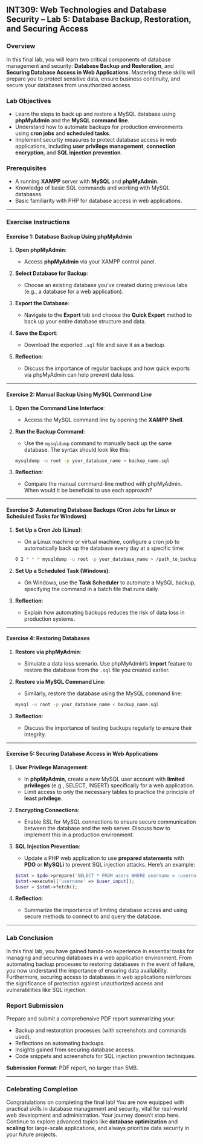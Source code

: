 

## **INT309: Web Technologies and Database Security – Lab 5: Database Backup, Restoration, and Securing Access**

### **Overview**
In this final lab, you will learn two critical components of database management and security: **Database Backup and Restoration**, and **Securing Database Access in Web Applications**. Mastering these skills will prepare you to protect sensitive data, ensure business continuity, and secure your databases from unauthorized access.

### **Lab Objectives**
- Learn the steps to back up and restore a MySQL database using **phpMyAdmin** and the **MySQL command line**.
- Understand how to automate backups for production environments using **cron jobs** and **scheduled tasks**.
- Implement security measures to protect database access in web applications, including **user privilege management**, **connection encryption**, and **SQL injection prevention**.

### **Prerequisites**
- A running **XAMPP** server with **MySQL** and **phpMyAdmin**.
- Knowledge of basic SQL commands and working with MySQL databases.
- Basic familiarity with PHP for database access in web applications.

---

### **Exercise Instructions**

#### **Exercise 1: Database Backup Using phpMyAdmin**
1. **Open phpMyAdmin**:
   - Access **phpMyAdmin** via your XAMPP control panel.

2. **Select Database for Backup**:
   - Choose an existing database you’ve created during previous labs (e.g., a database for a web application).

3. **Export the Database**:
   - Navigate to the **Export** tab and choose the **Quick Export** method to back up your entire database structure and data.

4. **Save the Export**:
   - Download the exported `.sql` file and save it as a backup.

5. **Reflection**:
   - Discuss the importance of regular backups and how quick exports via phpMyAdmin can help prevent data loss.

---

#### **Exercise 2: Manual Backup Using MySQL Command Line**
1. **Open the Command Line Interface**:
   - Access the MySQL command line by opening the **XAMPP Shell**.

2. **Run the Backup Command**:
   - Use the `mysqldump` command to manually back up the same database. The syntax should look like this:
   ```bash
   mysqldump -u root -p your_database_name > backup_name.sql
   ```

3. **Reflection**:
   - Compare the manual command-line method with phpMyAdmin. When would it be beneficial to use each approach?

---

#### **Exercise 3: Automating Database Backups (Cron Jobs for Linux or Scheduled Tasks for Windows)**
1. **Set Up a Cron Job (Linux)**:
   - On a Linux machine or virtual machine, configure a cron job to automatically back up the database every day at a specific time:
   ```bash
   0 2 * * * mysqldump -u root -p your_database_name > /path_to_backup/backup_name.sql
   ```

2. **Set Up a Scheduled Task (Windows)**:
   - On Windows, use the **Task Scheduler** to automate a MySQL backup, specifying the command in a batch file that runs daily.

3. **Reflection**:
   - Explain how automating backups reduces the risk of data loss in production systems.

---

#### **Exercise 4: Restoring Databases**
1. **Restore via phpMyAdmin**:
   - Simulate a data loss scenario. Use phpMyAdmin’s **Import** feature to restore the database from the `.sql` file you created earlier.

2. **Restore via MySQL Command Line**:
   - Similarly, restore the database using the MySQL command line:
   ```bash
   mysql -u root -p your_database_name < backup_name.sql
   ```

3. **Reflection**:
   - Discuss the importance of testing backups regularly to ensure their integrity.

---

#### **Exercise 5: Securing Database Access in Web Applications**
1. **User Privilege Management**:
   - In **phpMyAdmin**, create a new MySQL user account with **limited privileges** (e.g., SELECT, INSERT) specifically for a web application.
   - Limit access to only the necessary tables to practice the principle of **least privilege**.

2. **Encrypting Connections**:
   - Enable SSL for MySQL connections to ensure secure communication between the database and the web server. Discuss how to implement this in a production environment.

3. **SQL Injection Prevention**:
   - Update a PHP web application to use **prepared statements** with **PDO** or **MySQLi** to prevent SQL injection attacks. Here’s an example:
   ```php
   $stmt = $pdo->prepare('SELECT * FROM users WHERE username = :username');
   $stmt->execute(['username' => $user_input]);
   $user = $stmt->fetch();
   ```

4. **Reflection**:
   - Summarize the importance of limiting database access and using secure methods to connect to and query the database.

---

### **Lab Conclusion**
In this final lab, you have gained hands-on experience in essential tasks for managing and securing databases in a web application environment. From automating backup processes to restoring databases in the event of failure, you now understand the importance of ensuring data availability. Furthermore, securing access to databases in web applications reinforces the significance of protection against unauthorized access and vulnerabilities like SQL injection.

### **Report Submission**
Prepare and submit a comprehensive PDF report summarizing your:
- Backup and restoration processes (with screenshots and commands used).
- Reflections on automating backups.
- Insights gained from securing database access.
- Code snippets and screenshots for SQL injection prevention techniques.

**Submission Format**: PDF report, no larger than 5MB. 

---

### **Celebrating Completion**
Congratulations on completing the final lab! You are now equipped with practical skills in database management and security, vital for real-world web development and administration. Your journey doesn’t stop here. Continue to explore advanced topics like **database optimization** and **scaling** for large-scale applications, and always prioritize data security in your future projects.
